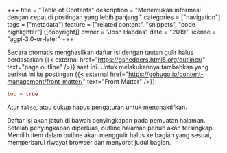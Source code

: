 +++
title = "Table of Contents"
description = "Menemukan informasi dengan cepat di postingan yang lebih panjang."
categories = ["navigation"]
tags = ["metadata"]
feature = ["related content", "snippets", "code highlighter"]
[[copyright]]
  owner = "Josh Habdas"
  date = "2019"
  license = "agpl-3.0-or-later"
+++

Secara otomatis menghasilkan daftar isi dengan tautan gulir halus berdasarkan {{< external href="https://gsnedders.html5.org/outliner/" text="page outline" />}} saat ini. Untuk melakukannya tambahkan yang berikut ini ke postingan {{< external href="https://gohugo.io/content-management/front-matter/" text="Front Matter" />}}:

```toml
toc = true
```

Atur `false`, atau cukup hapus pengaturan untuk menonaktifkan.

Daftar isi akan jatuh di bawah penyingkapan pada pemuatan halaman. Setelah penyingkapan diperluas, outline halaman penuh akan tersingkap. Memilih item dalam outline akan menggulir halus ke bagian yang sesuai, memperbarui riwayat browser dan menyorot judul bagian.
